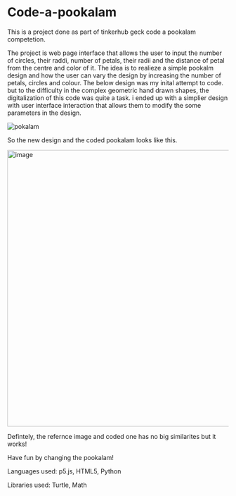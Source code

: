 # Code-a-pookalam
This is a project done as part of tinkerhub geck code a pookalam competetion.

The project is web page interface that allows the user to input the number of circles, their raddi, number of petals, their radii and the distance of petal from the centre and color of it. The idea is to realieze a simple pookalm design and how the user can vary the design by increasing the number of petals, circles and colour. 
The below design was my inital attempt to code. but to the difficulty in the complex geometric hand drawn shapes, the digitalization of this code was quite a task. i ended up with a simplier design with user interface interaction that allows them to modify the some parameters in the design.

![pokalam](https://github.com/user-attachments/assets/08160dc5-4aef-483b-b6ab-2efba395b168)

So the new design and the coded pookalam looks like this.

<img width="815" height="628" alt="image" src="https://github.com/user-attachments/assets/bfd3ddbd-b059-4a81-866f-8e83526d2e0a" />

Defintely, the refernce image and coded one has no big similarites but it works!

Have fun by changing the pookalam!

Languages used: p5.js, HTML5, Python

Libraries used: Turtle, Math
